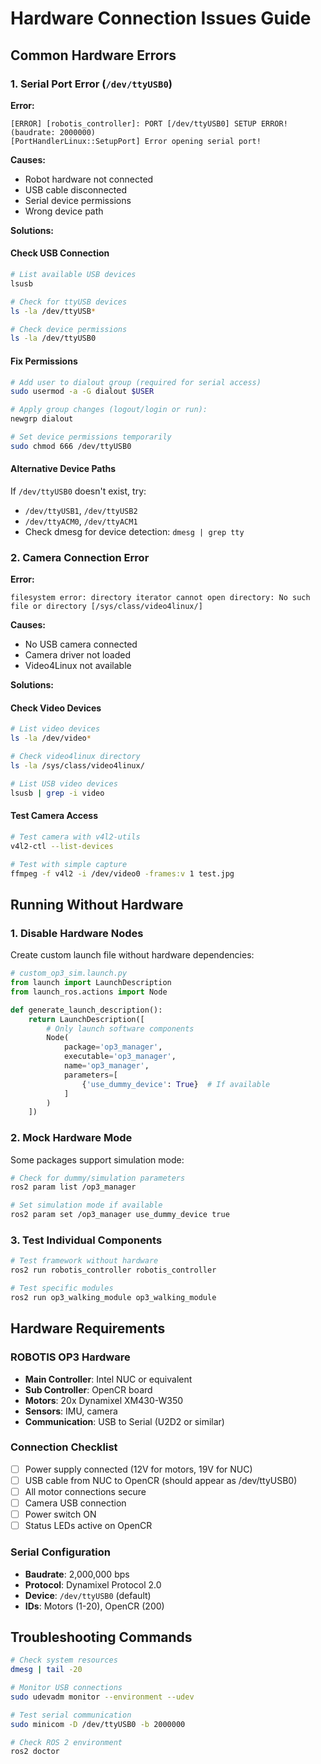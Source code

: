 # Hardware Connection Issues Guide

## Common Hardware Errors

### 1. Serial Port Error (`/dev/ttyUSB0`)
**Error:**
```
[ERROR] [robotis_controller]: PORT [/dev/ttyUSB0] SETUP ERROR! (baudrate: 2000000)
[PortHandlerLinux::SetupPort] Error opening serial port!
```

**Causes:**
- Robot hardware not connected
- USB cable disconnected
- Serial device permissions
- Wrong device path

**Solutions:**

#### Check USB Connection
```bash
# List available USB devices
lsusb

# Check for ttyUSB devices
ls -la /dev/ttyUSB*

# Check device permissions
ls -la /dev/ttyUSB0
```

#### Fix Permissions
```bash
# Add user to dialout group (required for serial access)
sudo usermod -a -G dialout $USER

# Apply group changes (logout/login or run):
newgrp dialout

# Set device permissions temporarily
sudo chmod 666 /dev/ttyUSB0
```

#### Alternative Device Paths
If `/dev/ttyUSB0` doesn't exist, try:
- `/dev/ttyUSB1`, `/dev/ttyUSB2`
- `/dev/ttyACM0`, `/dev/ttyACM1`
- Check dmesg for device detection: `dmesg | grep tty`

### 2. Camera Connection Error
**Error:**
```
filesystem error: directory iterator cannot open directory: No such file or directory [/sys/class/video4linux/]
```

**Causes:**
- No USB camera connected
- Camera driver not loaded
- Video4Linux not available

**Solutions:**

#### Check Video Devices
```bash
# List video devices
ls -la /dev/video*

# Check video4linux directory
ls -la /sys/class/video4linux/

# List USB video devices
lsusb | grep -i video
```

#### Test Camera Access
```bash
# Test camera with v4l2-utils
v4l2-ctl --list-devices

# Test with simple capture
ffmpeg -f v4l2 -i /dev/video0 -frames:v 1 test.jpg
```

## Running Without Hardware

### 1. Disable Hardware Nodes
Create custom launch file without hardware dependencies:
```python
# custom_op3_sim.launch.py
from launch import LaunchDescription
from launch_ros.actions import Node

def generate_launch_description():
    return LaunchDescription([
        # Only launch software components
        Node(
            package='op3_manager',
            executable='op3_manager',
            name='op3_manager',
            parameters=[
                {'use_dummy_device': True}  # If available
            ]
        )
    ])
```

### 2. Mock Hardware Mode
Some packages support simulation mode:
```bash
# Check for dummy/simulation parameters
ros2 param list /op3_manager

# Set simulation mode if available
ros2 param set /op3_manager use_dummy_device true
```

### 3. Test Individual Components
```bash
# Test framework without hardware
ros2 run robotis_controller robotis_controller

# Test specific modules
ros2 run op3_walking_module op3_walking_module
```

## Hardware Requirements

### ROBOTIS OP3 Hardware
- **Main Controller**: Intel NUC or equivalent
- **Sub Controller**: OpenCR board
- **Motors**: 20x Dynamixel XM430-W350
- **Sensors**: IMU, camera
- **Communication**: USB to Serial (U2D2 or similar)

### Connection Checklist
- [ ] Power supply connected (12V for motors, 19V for NUC)
- [ ] USB cable from NUC to OpenCR (should appear as /dev/ttyUSB0)
- [ ] All motor connections secure
- [ ] Camera USB connection
- [ ] Power switch ON
- [ ] Status LEDs active on OpenCR

### Serial Configuration
- **Baudrate**: 2,000,000 bps
- **Protocol**: Dynamixel Protocol 2.0
- **Device**: `/dev/ttyUSB0` (default)
- **IDs**: Motors (1-20), OpenCR (200)

## Troubleshooting Commands

```bash
# Check system resources
dmesg | tail -20

# Monitor USB connections
sudo udevadm monitor --environment --udev

# Test serial communication
sudo minicom -D /dev/ttyUSB0 -b 2000000

# Check ROS 2 environment
ros2 doctor
```